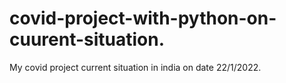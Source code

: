 # covid-project-with-python-on-cuurent-situation.
My covid project current situation  in india on date 22/1/2022.
